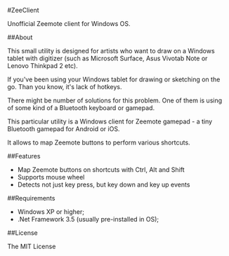 #ZeeClient

Unofficial Zeemote client for Windows OS.

##About

This small utility is designed for artists who want to draw on a Windows tablet with digitizer (such as Microsoft Surface, Asus Vivotab Note or Lenovo Thinkpad 2 etc).

If you've been using your Windows tablet for drawing or sketching on the go. Than you know, it's lack of hotkeys.

There might be number of  solutions for this problem. One of them is using of some kind of a Bluetooth keyboard or gamepad.

This particular utility is a Windows client for Zeemote gamepad - a tiny Bluetooth gamepad for Android or iOS.

It allows to map Zeemote buttons to perform various shortcuts.

##Features

- Map Zeemote buttons on shortcuts with Ctrl, Alt and Shift
- Supports mouse wheel
- Detects not just key press, but key down and key up events

##Requirements

- Windows XP or higher;
- .Net Framework 3.5 (usually pre-installed in OS);

##License

The MIT License